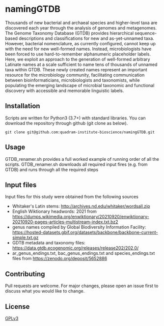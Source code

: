 # namingGTDB
Thousands of new bacterial and archaeal species and higher-level taxa are discovered each year through the analysis of genomes and metagenomes. The Genome Taxonomy Database (GTDB) provides hierarchical sequence-based descriptions and classifications for new and as-yet-unnamed taxa. However, bacterial nomenclature, as currently configured, cannot keep up with the need for new well-formed names. Instead, microbiologists have been forced to use hard-to-remember alphanumeric placeholder labels. Here, we exploit an approach to the generation of well-formed arbitrary Latinate names at a scale sufficient to name tens of thousands of unnamed taxa within GTDB. These newly created names represent an important resource for the microbiology community, facilitating communication between bioinformaticians, microbiologists and taxonomists, while populating the emerging landscape of microbial taxonomic and functional discovery with accessible and memorable linguistic labels.

## Installation
Scripts are written for Python3 (3.7+) with standard libraries.  You can download the repository through github (git clone as below). 

```
git clone git@github.com:quadram-institute-bioscience/namingGTDB.git
```


## Usage
GTDB_renamer.sh provides a full worked example of running order of all the scripts. GTDB_renamer.sh downloads all required input fires (e.g. from GTDB) and runs through all the required steps 

## Input files
Input files for this study were obtained from the following sources

* Whitaker's Latin stems: http://archives.nd.edu/whitaker/wordsall.zip 
* English Wiktionary headwords: 2021 from https://dumps.wikimedia.org/enwiktionary/20210920/enwiktionary-20210920-pages-articles-multistream-index.txt.bz2 
* genus names compiled by Global Biodiversity Information Facility: https://hosted-datasets.gbif.org/datasets/backbone/backbone-current-simple.txt.gz
* GDTB metadata and taxonomy files: https://data.gtdb.ecogenomic.org/releases/release202/202.0/
* ar_genus_endings.txt, bac_genus_endings.txt and species_endings.txt files from https://zenodo.org/deposit/5652886 


## Contributing
Pull requests are welcome. For major changes, please open an issue first to discuss what you would like to change.


## License
[GPLv3](https://choosealicense.com/licenses/gpl-3.0/)
